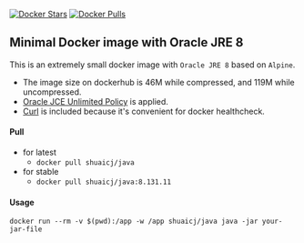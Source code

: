 [![Docker Stars](https://img.shields.io/docker/stars/shuaicj/java.svg?style=flat-square)](https://hub.docker.com/r/shuaicj/java) [![Docker Pulls](https://img.shields.io/docker/pulls/shuaicj/java.svg?style=flat-square)](https://hub.docker.com/r/shuaicj/java)


## Minimal Docker image with Oracle JRE 8

This is an extremely small docker image with `Oracle JRE 8` based on `Alpine`. 
- The image size on dockerhub is 46M while compressed, and 119M while uncompressed.
- [Oracle JCE Unlimited Policy](http://www.oracle.com/technetwork/java/javase/downloads/jce8-download-2133166.html) is applied.
- [Curl](https://curl.haxx.se) is included because it's convenient for docker healthcheck.

#### Pull
- for latest
    - `docker pull shuaicj/java`
- for stable
    - `docker pull shuaicj/java:8.131.11`

#### Usage
`docker run --rm -v $(pwd):/app -w /app shuaicj/java java -jar your-jar-file`
